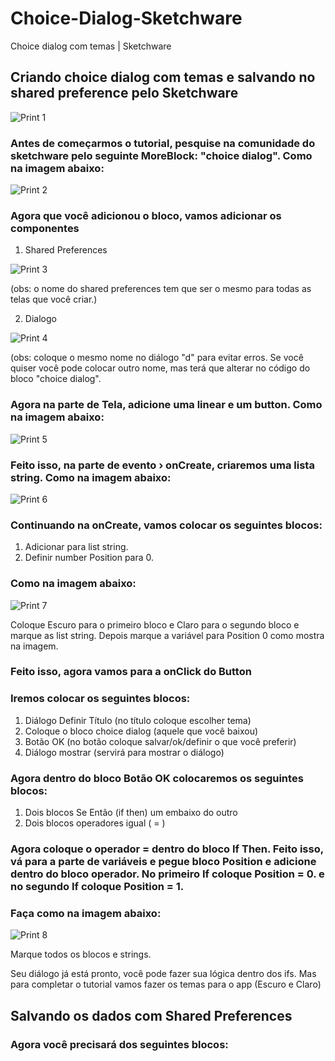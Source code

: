 # Choice-Dialog-Sketchware
Choice dialog com temas | Sketchware
## Criando choice dialog com temas e salvando no shared preference pelo Sketchware
![Print 1](https://github.com/Gabriel-True/Choice-Dialog-Sketchware/blob/main/Screenshot_20201026-172716.png)

### Antes de começarmos o tutorial, pesquise na comunidade do sketchware pelo seguinte MoreBlock: "choice dialog". Como na imagem abaixo:
![Print 2](https://github.com/Gabriel-True/Choice-Dialog-Sketchware/blob/main/Screenshot_20201026-151025.png)

### Agora que você adicionou o bloco, vamos adicionar os componentes
1. Shared Preferences

![Print 3](https://github.com/Gabriel-True/Choice-Dialog-Sketchware/blob/main/Screenshot_20201026-151316.png)

(obs: o nome do shared preferences tem que ser o mesmo para todas as telas que você criar.)

2. Dialogo

![Print 4](https://github.com/Gabriel-True/Choice-Dialog-Sketchware/blob/main/Screenshot_20201026-151810.png)

(obs: coloque o mesmo nome no diálogo "d" para evitar erros. Se você quiser você pode colocar outro nome, mas terá que alterar no código do bloco "choice dialog".

### Agora na parte de Tela, adicione uma linear e um button. Como na imagem abaixo:

![Print 5](https://github.com/Gabriel-True/Choice-Dialog-Sketchware/blob/main/Screenshot_20201026-174232.png)

### Feito isso, na parte de evento › onCreate, criaremos uma lista string. Como na imagem abaixo:

![Print 6](https://github.com/Gabriel-True/Choice-Dialog-Sketchware/blob/main/Screenshot_20201026-171733.png)

### Continuando na onCreate, vamos colocar os seguintes blocos:

1. Adicionar para list string.
2. Definir number Position para 0.

### Como na imagem abaixo:

![Print 7](https://github.com/Gabriel-True/Choice-Dialog-Sketchware/blob/main/Screenshot_20201026-182015.png)

Coloque Escuro para o primeiro bloco e Claro para o segundo bloco e marque as list string. Depois marque a variável para Position 0 como mostra na imagem.

### Feito isso, agora vamos para a onClick do Button

### Iremos colocar os seguintes blocos:

1. Diálogo Definir Título (no título coloque escolher tema)
2. Coloque o bloco choice dialog (aquele que você baixou)
3. Botão OK (no botão coloque salvar/ok/definir o que você preferir)
4. Diálogo mostrar (servirá para mostrar o diálogo)

### Agora dentro do bloco Botão OK colocaremos os seguintes blocos:

1. Dois blocos Se Então (if then) um embaixo do outro
2. Dois blocos operadores igual ( = )

### Agora coloque o operador = dentro do bloco If Then. Feito isso, vá para a parte de variáveis e pegue bloco Position e adicione dentro do bloco operador. No primeiro If coloque Position = 0. e no segundo If coloque Position = 1. 

### Faça como na imagem abaixo:

![Print 8](https://github.com/Gabriel-True/Choice-Dialog-Sketchware/blob/main/Screenshot_20201026-182118.png)

Marque todos os blocos e strings.

Seu diálogo já está pronto, você pode fazer sua lógica dentro dos ifs. Mas para completar o tutorial vamos fazer os temas para o app (Escuro e Claro)

## Salvando os dados com Shared Preferences

### Agora você precisará dos seguintes blocos:



